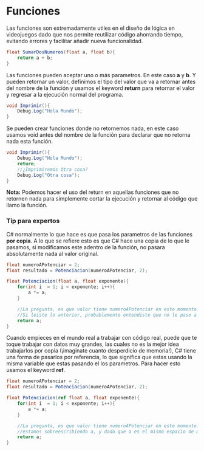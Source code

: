 # Funciones

Las funciones son extremadamente utiles en el diseño de lógica en videojuegos dado que nos permite reutilizar código ahorrando tiempo, evitando errores y facilitar añadir nueva funcionalidad.

```C#
float SumarDosNumeros(float a, float b){
    return a + b;
}
```

Las funciones pueden aceptar uno o más parametros. En este caso **a** y **b**. Y pueden retornar un valor, definimos el tipo del valor que va a retornar antes del nombre de la función y usamos el keyword **return** para retornar el valor y regresar a la ejecución normal del programa.

```C#
void Imprimir(){
    Debug.Log("Hola Mundo");
}
```

Se pueden crear funciones donde no retornemos nada, en este caso usamos void antes del nombre de la función para declarar que no retorna nada esta función.

```C#
void Imprimir(){
    Debug.Log("Hola Mundo");
    return;
    //¿Imprimiremos Otra cosa?
    Debug.Log("Otra cosa");
}
```

**Nota:** Podemos hacer el uso del return en aquellas funciones que no retornen nada para simplemente cortar la ejecución y retornar al código que llamo la función.

### Tip para expertos

C# normalmente lo que hace es que pasa los parametros de las funciones **por copia**. A lo que se refiere esto es que C# hace una copia de lo que le pasamos, si  modificamos este  adentro de la función, no pasara absolutamente nada al valor original.

```C#
float numeroAPotenciar = 2;
float resultado = Potenciacion(numeroAPotenciar, 2);

float Potenciacion(float a, float exponente){
    for(int i  = 1; i < exponente; i++){
        a *= a;
    }

    //La pregunta, es que valor tiene numeroAPotenciar en este momento.
    //Si leiste lo anterior, probablemente entendiste que no le paso a nada numeroAPotenciar, estarias en lo correcto.
    return a;
}
```

Cuando empieces en el mundo real a trabajar con código real, puede que te toque trabajar con datos muy grandes, las cuales no es la mejor idea trabajarlos por copia \(¡imaginate cuanto desperdicio de memoria!\), C# tiene una forma de pasarlos por referencia, lo que significa que estas usando la misma variable que estas pasando el los parametros. Para hacer esto usamos el keyword **ref**.

```C#
float numeroAPotenciar = 2;
float resultado = Potenciacion(numeroAPotenciar, 2);

float Potenciacion(ref float a, float exponente){
    for(int i  = 1; i < exponente; i++){
        a *= a;
    }

    //La pregunta, es que valor tiene numeroAPotenciar en este momento.
    //estamos sobreescribiendo a, y dado que a es el mismo espacio de memoria que la variable numeroAPotenciar, su valor seria igual a 4.
    return a;
}
```